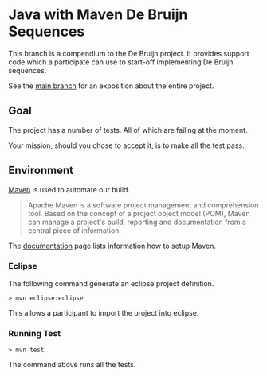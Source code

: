 Java with Maven De Bruijn Sequences
===================================

This branch is a compendium to the De Bruijn project. It provides
support code which a participate can use to start-off implementing De
Bruijn sequences.

See the [main branch](https://github.com/dvberkel/debruijn "Main Branch") 
for an exposition about the entire project.

Goal
----

The project has a number of tests. All of which are failing at the
moment.

Your mission, should you chose to accept it, is to make all the test pass.

Environment
-----------

[Maven](http://maven.apache.org/ "Homepage of Maven") is used to
automate our build.

> Apache Maven is a software project management and comprehension
> tool. Based on the concept of a project object model (POM), Maven
> can manage a project's build, reporting and documentation from a
> central piece of information.

The [documentation](http://maven.apache.org/users/index.html "Information how to setup Maven")
page lists information how to setup Maven.

### Eclipse

The following command generate an eclipse project definition.

    > mvn eclipse:eclipse

This allows a participant to import the project into eclipse.

### Running Test

    > mvn test

The command above runs all the tests.
